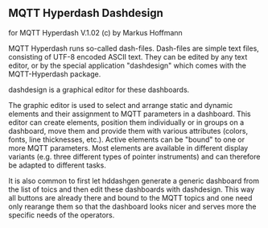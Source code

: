 ## MQTT Hyperdash Dashdesign 

for MQTT Hyperdash V.1.02 (c) by Markus Hoffmann

MQTT Hyperdash runs so-called dash-files. Dash-files are simple text files, 
consisting of UTF-8 encoded ASCII text. They can be edited by any text editor, or
by the special application "dashdesign" which comes with the 
MQTT-Hyperdash package.

dashdesign is a graphical editor for these dashboards. 

The graphic editor is used to select and arrange static and dynamic elements and
their assignment to MQTT parameters in a dashboard. This editor can create
elements, position them individually or in groups on a dashboard, move them and
provide them with various attributes (colors, fonts, line thicknesses, etc.).
Active elements can be "bound" to one or more MQTT parameters. Most elements are
available in different display variants (e.g. three different types of pointer
instruments) and can therefore be adapted to different tasks.

It is also common to first let hddashgen generate a generic dashboard from the
list of toics and then edit these dashboards with dashdesign. This way all buttons
are already there and bound to the MQTT topics and one need only rearange them so
that the dashboard looks nicer and serves more the specific needs of the operators.



